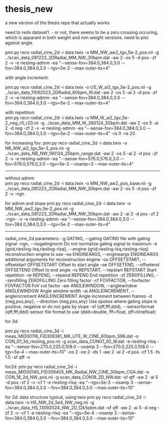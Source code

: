 # thesis_new
a new version of the thesis repo that actually works 

need to redo dataset1.  - or not, there seems to be a zero crossing occuring, which is apparant in both weight and non weight versions. 
need to plot against angle. 


pmr.py reco radial_cine_2d -i data.twix -o MM_NW_aw2_tgv_5e-2_pos.nii -g ../scan_data_081223_2DRadial_MM_NW_30bpm.dat -aw 2 -os 5 -d pos -zf 2 -v -e riesling-admm -ea "--sense-fov=384.0,384.0,3.0 --fov=384.0,384.0,3.0 --tgv=5e-2 --max-outer-its=4"

with angle increment: 

pmr.py reco radial_cine_2d -i data.twix -o US_W_ai2_tgv_5e-2_pos.nii -g ../scan_data_11092023_2DRadial_60bpm_W.dat -aw 2 -os 5 -ai 2 -d pos -zf 2 -v -e riesling-admm -ea "--sense-fov=384.0,384.0,3.0 --fov=384.0,384.0,3.0 --tgv=5e-2 --max-outer-its=4"

with repetition:   
pmr.py reco radial_cine_2d -i data.twix -o MM_W_ai2_tgv_5e-2_neg_r0_r20.nii -g ../scan_data_MM_W_260124_30bpm.dat -aw 2 -os 5 -ai 2 -d neg -zf 2 -v -e riesling-admm -ea "--sense-fov=384.0,384.0,3.0 --fov=384.0,384.0,3.0 --tgv=5e-2 --max-outer-its=4" -rs 0 -re 20


for increasing fov: 
pmr.py reco radial_cine_2d -i data.twix -o NB_NW_ai2_tgv_5e-3_pos.nii -g ../scan_data_NB_NW_190124_25bpm_range.dat -aw 2 -os 5 -ai 2 -d pos -zf 2 -v -e riesling-admm -ea "--sense-fov=576.0,576.0,3.0 --fov=576.0,576.0,3.0 --tgv=5e-3 --osamp=3 --max-outer-its=4"


____   
without admm:   
pmr.py reco radial_cine_2d -i data.twix -o MM_NW_aw2_pos_base.nii -g ../scan_data_081223_2DRadial_MM_NW_30bpm.dat -aw 2 -os 5 -d pos -zf 2 -v -ngn

for admm and slope 
pmr.py reco radial_cine_2d -i data.twix -o MM_NW_aw2_tgv_5e-2_pos.nii -g ../scan_data_081223_2DRadial_MM_NW_30bpm.dat -aw 2 -ai 2 -d pos -zf 2 -ngn-  -v -e riesling-admm -ea "--sense-fov=384.0,384.0,3.0 --fov=384.0,384.0,3.0 --tgv=5e-2 --max-outer-its=4"


____________________

radial_cine_2d parameters:
  -g GATING, --gating GATING
                        file with gating signal
  -ngn, --nogatingnorm  Do not normalize gating signal to maximum
  -e {grid,riesling-lsq,riesling-rlsq}, --engine {grid,riesling-lsq,riesling-rlsq}
                        reconstruction engine to use
  -ea ENGINEARGS, --engineargs ENGINEARGS
                        additional arguments for reconstruction engine
  -os OFFSETSTART, --offsetstart OFFSETSTART
                        Offset to start angle
  -oe OFFSETEND, --offsetend OFFSETEND
                        Offset to end angle
  -rs REPSTART, --repstart REPSTART
                        Start repetition
  -re REPEND, --repend REPEND
                        End repetition
  -zf ZEROFILLING, --zerofilling ZEROFILLING
                        Zero filling factor
  -cf FOVFACTOR, --fovfactor FOVFACTOR
                        FoV cut factor
  -aw ANGLEWINDOW, --anglewindow ANGLEWINDOW
                        Angle window width
  -ai ANGLEINCREMENT, --angleincrement ANGLEINCREMENT
                        Angle increment between frames
  -d {neg,pos,any}, --direction {neg,pos,any}
                        Use spokes where gating slope is positive, negative or do not gate by slope
  -sf {qff,fff,ddd}, --sensorformat {qff,fff,ddd}
                        sensor file format to use (ddd=double, fff=float, qff=timefloat)



for 3d: 

pmr.py reco radial_cine_3d -i meas_MID00116_FID309381_MK_UTE_W_CINE_60bpm_S96.dat -o CON_07_3d_riesling_pos.nii -g scan_data_CON07_3D_W.dat -e riesling-rlsq -ea "--sense-fov=270.0,225.0,108.0 --osamp 3 --fov=270.0,225.0,108.0 --tgv=5e-4 --max-outer-its=10" -os 2 -oe 2 -ds 1 -aw 2 -ai 2 -d pos -cf 1.5 -fs 1.5 -sf qff -v

for2d: 
pmr.py reco radial_cine_2d -i meas_MID00140_FID309405_MK_Radial_NW_CINE_30bpm_CGA.dat -o CON_18_2d_NW_pos.nii -g scan_data_CON18_2D_NW.dat -sf qff  -aw 2 -ai 5 -d pos -zf 2  -v -cf 1 -e riesling-rlsq -ea "--tgv=5e-3 --osamp 3 --sense-fov=384.0,384.0,3.0 --fov=384.0,384.0,3.0 --max-outer-its=10"


for 2d: data structure typical, using twix 
pmr.py  reco radial_cine_2d -i data.twix -o HS_NW_2d_5e4_NW_neg.nii -g ../scan_data_HS_13092024_NW_2D_12k5pbm.dat -sf qff  -aw 2 -ai 5 -d neg -zf 2  -v -cf 1 -e riesling-rlsq -ea "--tgv=5e-4 --osamp 3 --sense-fov=384.0,384.0,3.0 --fov=384.0,384.0,3.0 --max-outer-its=10"


